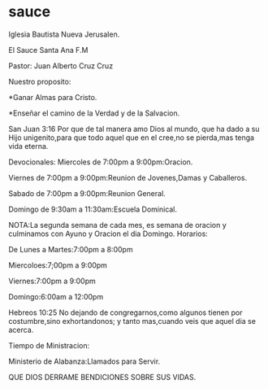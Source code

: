 sauce
=====

Iglesia Bautista Nueva Jerusalen.

El Sauce Santa Ana F.M

Pastor: Juan Alberto Cruz Cruz

Nuestro proposito:

*Ganar Almas para Cristo.

*Enseñar el camino de la Verdad y de la Salvacion.

San Juan 3:16
Por que de tal manera amo Dios al mundo, que ha dado a su Hijo unigenito,para que todo aquel que en el cree,no se pierda,mas tenga vida eterna.

Devocionales: 
Miercoles de 7:00pm a 9:00pm:Oracion.

Viernes de 7:00pm a 9:00pm:Reunion de Jovenes,Damas y Caballeros.

Sabado de 7:00pm a 9:00pm:Reunion General.

Domingo de 9:30am a 11:30am:Escuela Dominical.

NOTA:La segunda semana de cada mes, es semana de oracion y culminamos con Ayuno y Oracion el dia Domingo.
Horarios:

De Lunes a Martes:7:00pm a 8:00pm

Miercoloes:7;00pm a 9:00pm

Viernes:7:00pm a 9:00pm

Domingo:6:00am a 12:00pm

Hebreos 10:25
No dejando de congregarnos,como algunos tienen por costumbre,sino exhortandonos; y tanto mas,cuando veis que aquel dia se acerca.

Tiempo de Ministracion:

Ministerio de Alabanza:Llamados para Servir.

QUE DIOS DERRAME BENDICIONES SOBRE SUS VIDAS.
